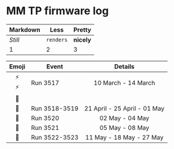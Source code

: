MM TP firmware log
==================

Markdown | Less | Pretty
--- | --- | ---
*Still* | `renders` | **nicely**
1 | 2 | 3

Emoji            | Event         | Details
:---------------:| ------------- |:-------:
:zap:<br>:zap: | Run 3517      | 10 March - 14 March
:rotating_light: | 
:rotating_light: | Run 3518-3519 | 21 April - 25 April - 01 May
:rotating_light: | Run 3520      | 02 May - 04 May
:rotating_light: | Run 3521      | 05 May - 08 May
:rotating_light: | Run 3522-3523 | 11 May - 18 May - 27 May


